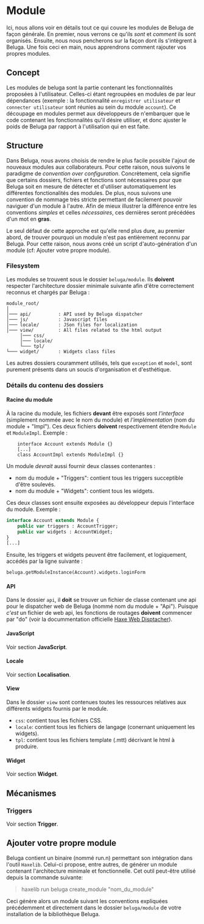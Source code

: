 # Module

Ici, nous allons voir en détails tout ce qui couvre les modules de Beluga de façon générale. En premier, nous verrons ce qu'ils _sont_ et _comment_ ils sont organisés. Ensuite, nous nous pencherons sur la façon dont ils s'intègrent à Beluga. Une fois ceci en main, nous apprendrons comment rajouter vos propres modules.

## Concept

Les modules de beluga sont la partie contenant les fonctionnalités proposées à l'utilisateur. Celles-ci étant regroupées en modules de par leur dépendances (exemple : la fonctionnalité `enregistrer utilisateur` et `connecter utilisateur` sont réunies au sein du module `account`).
Ce découpage en modules permet aux développeurs de n'embarquer que le code contenant les fonctionnalités qu'il désire utiliser, et donc ajuster le poids de Beluga par rapport à l'utilisation qui en est faite.

## Structure

Dans Beluga, nous avons choisis de rendre le plus facile possible l'ajout de nouveaux modules aux collaborateurs. Pour cette raison, nous suivons le paradigme de _convention over configuration_. Concrètement, cela signifie que certains dossiers, fichiers et fonctions sont nécessaires pour que Beluga soit en mesure de détecter et d'utiliser automatiquement les différentes fonctionalités des modules.
De plus, nous suivons une convention de nommage très stricte permettant de facilement pouvoir naviguer d'un module à l'autre. Afin de mieux illustrer la différence entre les conventions _simples_ et celles _nécessaires_, ces dernières seront précédées d'un mot en __gras__. 

Le seul défaut de cette approche est qu'elle rend plus dure, au premier abord, de trouver pourquoi un module n'est pas entièrement reconnu par Beluga. Pour cette raison, nous avons créé un script d'auto-génération d'un module (cf: Ajouter votre propre module).

### Filesystem

Les modules se trouvent sous le dossier `beluga/module`. Ils __doivent__ respecter l'architecture dossier minimale suivante afin d'être correctement reconnus et chargés par Beluga :

``` 
module_root/
│
│─── api/          : API used by Beluga dispatcher
│─── js/           : Javascript files
│─── locale/       : JSon files for localization 
│─── view/         : All files related to the html output
     │─── css/
     │─── locale/
     └─── tpl/
└─── widget/       : Widgets class files
```
Les autres dossiers couramment utilisés, tels que `exception` et `model`, sont purement présents dans un soucis d'organisation et d'esthétique.

### Détails du contenu des dossiers

#### Racine du module

À la racine du module, les fichiers __devant__ être exposés sont *l'interface* (simplement nommée avec le nom du module) et *l'implémentation* (nom du module + "Impl"). Ces deux fichiers **doivent** respectivement étendre `Module` et `ModuleImpl`.
Exemple :

```
    interface Account extends Module {}
    [...]
    class AccountImpl extends ModuleImpl {}
```
Un module *devrait* aussi fournir deux classes contenantes :
- nom du module + "Triggers": contient tous les triggers succeptible d'être soulevés.
- nom du module + "Widgets": contient tous les widgets.

Ces deux classes sont ensuite exposées au développeur depuis l'interface du module. Exemple :
```haxe
interface Account extends Module {
    public var triggers : AccountTrigger;
    public var widgets : AccountWidget;
}
[...]
```
Ensuite, les triggers et widgets peuvent être facilement, et logiquement, accédés par la ligne suivante :

```haxe
beluga.getModuleInstance(Account).widgets.loginForm
```

#### API

Dans le dossier `api`, il **doit** se trouver un fichier de classe contenant une api pour le dispatcher web de Beluga (nommé nom du module + "Api"). Puisque *c'est* un fichier de web api, les fonctions de routages __doivent__ commencer par "do" (voir la docummentation officielle [Haxe Web Disptacher](http://old.haxe.org/manual/dispatch#why-actions-are-prefixed-with-do)).

#### JavaScript

Voir section __JavaScript__.

#### Locale

Voir section __Localisation__.

#### View

Dans le dossier `view` sont contenues toutes les ressources relatives aux différents widgets fournis par le module.
- `css`: contient tous les fichiers CSS.
- `locale`: contient tous les fichiers de langage (conernant uniquement les widgets).
- `tpl`: contient tous les fichiers template (.mtt) décrivant le html à produire.

#### Widget

Voir section __Widget__.

## Mécanismes

### Triggers

Voir section __Trigger__.

## Ajouter votre propre module

Beluga contient un binaire (nommé run.n) permettant son intégration dans l'outil `Haxelib`. Celui-ci propose, entre autres, de générer un module contenant l'architecture minimale et fonctionnelle.
Cet outil peut-être utilisé depuis la commande suivante:
> haxelib run beluga create_module "nom_du_module"

Ceci génère alors un module suivant les conventions expliquées précédemment et directement dans le dossier `beluga/module` de votre installation de la bibliothèque Beluga.